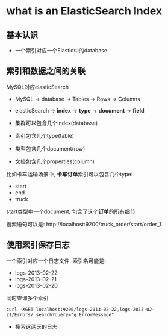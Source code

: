 # what is an ElasticSearch Index

## 基本认识

- 一个索引对应一个Elastic中的database

## 索引和数据之间的关联

MySQL对应elasticSearch

- MySQL $\rightarrow$ database $\rightarrow$ Tables $\rightarrow$ Rows $\rightarrow$ Columns
- elasticSearch $\rightarrow$ **index** $\rightarrow$ **type** $\rightarrow$ **document** $\rightarrow$ **field**

- 集群可以包含几个index(database)
- 索引包含几个type(table)
- 类型包含几个document(row)
- 文档包含几个properties(column)

比如卡车运输场景中, **卡车订单**索引可以包含几个type: 

- start
- end
- truck

start类型中一个document, 包含了这个**订单**的所有细节

搜索语句可以是: http://localhost:9200/truck_order/start/order_1


## 使用索引保存日志

一个索引对应一个日志文件, 索引名可能是:

- logs-2013-02-22
- logs-2013-02-21
- logs-2013-02-20

同时查询多个索引

```
curl -XGET localhost:9200/logs-2013-02-22,logs-2013-02-21/Errors/_search?query="q:ErrorMessage"
```

- 搜索这两天的日志

